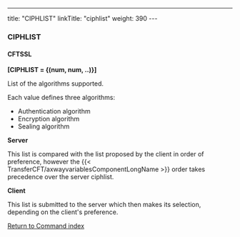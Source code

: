 ---
title: "CIPHLIST"
linkTitle: "ciphlist"
weight: 390
---<span id="ciphlist"></span>

### CIPHLIST

#### CFTSSL

****[CIPHLIST = {(num, num, ..)}]****

List of the algorithms supported.

Each value defines three algorithms:

* Authentication algorithm
* Encryption algorithm
* Sealing algorithm

****Server****

This list is compared with the list proposed by the client in order of preference, however the {{< TransferCFT/axwayvariablesComponentLongName  >}} order takes precedence over the server ciphlist.

****Client****

This list is submitted to the server which then makes its selection, depending on the client's preference.

[Return to Command index](../../)

 
